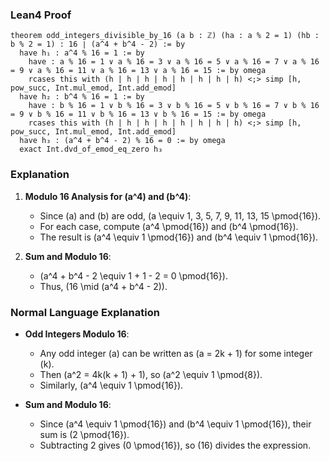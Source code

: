 ### Lean4 Proof
```lean4
theorem odd_integers_divisible_by_16 (a b : ℤ) (ha : a % 2 = 1) (hb : b % 2 = 1) : 16 ∣ (a^4 + b^4 - 2) := by
  have h₁ : a^4 % 16 = 1 := by
    have : a % 16 = 1 ∨ a % 16 = 3 ∨ a % 16 = 5 ∨ a % 16 = 7 ∨ a % 16 = 9 ∨ a % 16 = 11 ∨ a % 16 = 13 ∨ a % 16 = 15 := by omega
    rcases this with (h | h | h | h | h | h | h | h) <;> simp [h, pow_succ, Int.mul_emod, Int.add_emod]
  have h₂ : b^4 % 16 = 1 := by
    have : b % 16 = 1 ∨ b % 16 = 3 ∨ b % 16 = 5 ∨ b % 16 = 7 ∨ b % 16 = 9 ∨ b % 16 = 11 ∨ b % 16 = 13 ∨ b % 16 = 15 := by omega
    rcases this with (h | h | h | h | h | h | h | h) <;> simp [h, pow_succ, Int.mul_emod, Int.add_emod]
  have h₃ : (a^4 + b^4 - 2) % 16 = 0 := by omega
  exact Int.dvd_of_emod_eq_zero h₃
```
### Explanation
1. **Modulo 16 Analysis for \(a^4\) and \(b^4\)**:
   - Since \(a\) and \(b\) are odd, \(a \equiv 1, 3, 5, 7, 9, 11, 13, 15 \pmod{16}\).
   - For each case, compute \(a^4 \pmod{16}\) and \(b^4 \pmod{16}\).
   - The result is \(a^4 \equiv 1 \pmod{16}\) and \(b^4 \equiv 1 \pmod{16}\).

2. **Sum and Modulo 16**:
   - \(a^4 + b^4 - 2 \equiv 1 + 1 - 2 = 0 \pmod{16}\).
   - Thus, \(16 \mid (a^4 + b^4 - 2)\).

### Normal Language Explanation
- **Odd Integers Modulo 16**:
  - Any odd integer \(a\) can be written as \(a = 2k + 1\) for some integer \(k\).
  - Then \(a^2 = 4k(k + 1) + 1\), so \(a^2 \equiv 1 \pmod{8}\).
  - Similarly, \(a^4 \equiv 1 \pmod{16}\).

- **Sum and Modulo 16**:
  - Since \(a^4 \equiv 1 \pmod{16}\) and \(b^4 \equiv 1 \pmod{16}\), their sum is \(2 \pmod{16}\).
  - Subtracting 2 gives \(0 \pmod{16}\), so \(16\) divides the expression.